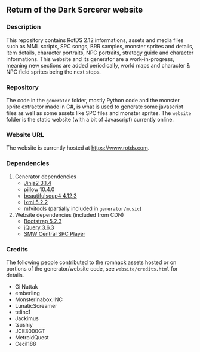 ## Return of the Dark Sorcerer website

### Description
This repository contains RotDS 2.12 informations, assets and media files such as MML scripts, SPC songs, BRR samples, monster sprites and details, item details, character portraits, NPC portraits, strategy guide and character informations. This website and its generator are a work-in-progress, meaning new sections are added periodically, world maps and character & NPC field sprites being the next steps.

### Repository 
The code in the `generator` folder, mostly Python code and the monster sprite extractor made in C#, is what is used to generate some javascript files as well as some assets like SPC files and monster sprites. The `website` folder is the static website (with a bit of Javascript) currently online.

### Website URL
The website is currently hosted at https://www.rotds.com.

### Dependencies
1. Generator dependencies
    * [Jinja2 3.1.4](https://pypi.org/project/Jinja2/)
    * [pillow 10.4.0](https://pypi.org/project/pillow/)
    * [beautifulsoup4 4.12.3](https://pypi.org/project/beautifulsoup4/)
    * [lxml 5.2.2](https://pypi.org/project/lxml/)
    * [mfvitools](https://github.com/emberling/mfvitools) (partially included in `generator/music`)
2. Website dependencies (included from CDN)
    * [Bootstrap 5.2.3](https://getbootstrap.com/docs/5.2/getting-started/download/)
    * [jQuery 3.6.3](https://jquery.com/)
    * [SMW Central SPC Player](https://github.com/telinc1/smwcentral-spc-player)

### Credits
The following people contributed to the romhack assets hosted or on portions of the generator/website code, see `website/credits.html` for details.

* Gi Nattak
* emberling
* Monsterinabox.INC
* LunaticScreamer
* telinc1
* Jackimus
* tsushiy
* JCE3000GT
* MetroidQuest
* Cecil188



